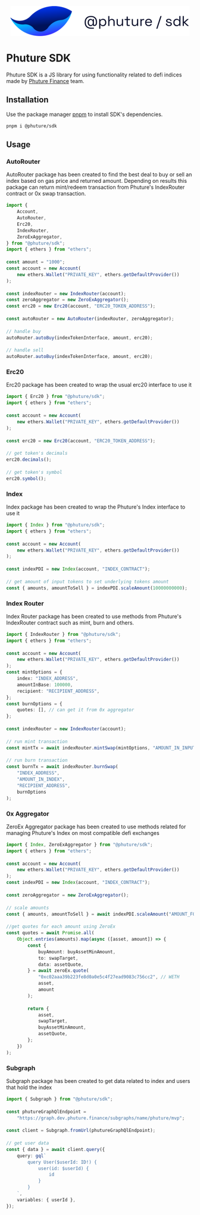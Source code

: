 <div align="center">

<picture>
  <source media="(prefers-color-scheme: dark)" srcset="https://github.com/Phuture-Finance/phuture-sdk/blob/2be19f33c0faef57f2d2adf1c931dd06c5b23b38/assets/cover-dark.svg">
  <img height="80" alt="phuture-sdk-logo" src="https://github.com/Phuture-Finance/phuture-sdk/blob/2be19f33c0faef57f2d2adf1c931dd06c5b23b38/assets/cover-light.svg">
</picture>

</div>

# Phuture SDK

Phuture SDK is a JS library for using functionality related to defi indices made by [Phuture Finance](https://www.phuture.finance/) team.

## Installation

Use the package manager [pnpm](https://pnpm.io/) to install SDK's dependencies.

```bash
pnpm i @phuture/sdk
```

## Usage

### AutoRouter

AutoRouter package has been created to find the best deal to buy or sell an index based on gas price and returned amount. Depending on results this package can return mint/redeem transaction from Phuture's IndexRouter contract or 0x swap transaction.

```typescript
import {
	Account,
	AutoRouter,
	Erc20,
	IndexRouter,
	ZeroExAggregator,
} from "@phuture/sdk";
import { ethers } from "ethers";

const amount = "1000";
const account = new Account(
	new ethers.Wallet("PRIVATE_KEY", ethers.getDefaultProvider())
);

const indexRouter = new IndexRouter(account);
const zeroAggregator = new ZeroExAggregator();
const erc20 = new Erc20(account, "ERC20_TOKEN_ADDRESS");

const autoRouter = new AutoRouter(indexRouter, zeroAggregator);

// handle buy
autoRouter.autoBuy(indexTokenInterface, amount, erc20);

// handle sell
autoRouter.autoBuy(indexTokenInterface, amount, erc20);
```

### Erc20

Erc20 package has been created to wrap the usual erc20 interface to use it

```typescript
import { Erc20 } from "@phuture/sdk";
import { ethers } from "ethers";

const account = new Account(
	new ethers.Wallet("PRIVATE_KEY", ethers.getDefaultProvider())
);

const erc20 = new Erc20(account, "ERC20_TOKEN_ADDRESS");

// get token's decimals
erc20.decimals();

// get token's symbol
erc20.symbol();
```

### Index

Index package has been created to wrap the Phuture's Index interface to use it

```typescript
import { Index } from "@phuture/sdk";
import { ethers } from "ethers";

const account = new Account(
	new ethers.Wallet("PRIVATE_KEY", ethers.getDefaultProvider())
);

const indexPDI = new Index(account, "INDEX_CONTRACT");

// get amount of input tokens to set underlying tokens amount
const { amounts, amountToSell } = indexPDI.scaleAmount(10000000000);
```

### Index Router

Index Router package has been created to use methods from Phuture's IndexRouter contract such as mint, burn and others.

```typescript
import { IndexRouter } from "@phuture/sdk";
import { ethers } from "ethers";

const account = new Account(
	new ethers.Wallet("PRIVATE_KEY", ethers.getDefaultProvider())
);
const mintOptions = {
	index: "INDEX_ADDRESS",
	amountInBase: 100000,
	recipient: "RECIPIENT_ADDRESS",
};
const burnOptions = {
	quotes: [], // can get it from 0x aggregator
};

const indexRouter = new IndexRouter(account);

// run mint transaction
const mintTx = await indexRouter.mintSwap(mintOptions, "AMOUNT_IN_INPUT_TOKEN");

// run burn transaction
const burnTx = await indexRouter.burnSwap(
	"INDEX_ADDRESS",
	"AMOUNT_IN_INDEX",
	"RECIPIENT_ADDRESS",
	burnOptions
);
```

### 0x Aggregator

ZeroEx Aggregator package has been created to use methods related for managing Phuture's Index on most compatible defi exchanges

```typescript
import { Index, ZeroExAggregator } from "@phuture/sdk";
import { ethers } from "ethers";

const account = new Account(
	new ethers.Wallet("PRIVATE_KEY", ethers.getDefaultProvider())
);
const indexPDI = new Index(account, "INDEX_CONTRACT");

const zeroAggregator = new ZeroExAggregator();

// scale amounts
const { amounts, amountToSell } = await indexPDI.scaleAmount("AMOUNT_FOR_SELL");

//get quotes for each amount using ZeroEx
const quotes = await Promise.all(
	Object.entries(amounts).map(async ([asset, amount]) => {
		const {
			buyAmount: buyAssetMinAmount,
			to: swapTarget,
			data: assetQuote,
		} = await zeroEx.quote(
			"0xc02aaa39b223fe8d0a0e5c4f27ead9083c756cc2", // WETH
			asset,
			amount
		);

		return {
			asset,
			swapTarget,
			buyAssetMinAmount,
			assetQuote,
		};
	})
);
```

### Subgraph

Subgraph package has been created to get data related to index and users that hold the index

```typescript
import { Subgraph } from "@phuture/sdk";

const phutureGraphQlEndpoint =
	"https://graph.dev.phuture.finance/subgraphs/name/phuture/mvp";

const client = Subgraph.fromUrl(phutureGraphQlEndpoint);

// get user data
const { data } = await client.query({
	query: gql`
		query User($userId: ID!) {
			user(id: $userId) {
				id
			}
		}
	`,
	variables: { userId },
});
```
